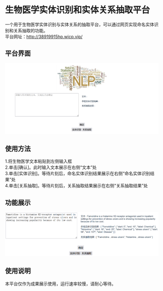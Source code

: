 # 生物医学实体识别和实体关系抽取平台
一个用于生物医学实体识别与实体关系的抽取平台，可以通过网页实现命名实体识别和关系抽取的功能。<br>
平台网址：http://38919915hp.wicp.vip/
## 平台界面
![show](https://github.com/DUT-B910/bioNer-Re/blob/b1202fc0219a833c2af56a6c435549ec23f6ff0e/%E5%B9%B3%E5%8F%B0%E7%95%8C%E9%9D%A2.png)
## 使用方法
1.将生物医学文本粘贴到左侧输入框<br>
2.单击[确认]。此时输入文本展示在右侧“文本”处<br>
3.单击[实体识别]。等待片刻后，命名实体识别结果展示在右侧“命名实体识别结果”处<br>
4.单击[关系抽取]。等待片刻后，关系抽取结果展示在右侧“关系抽取结果”处<br>
## 功能展示
![show](https://github.com/DUT-B910/bioNer-Re/blob/c133542206a9650d40465c6fd085e15361280c13/%E5%8A%9F%E8%83%BD%E5%B1%95%E7%A4%BA.png)
## 使用说明
本平台仅作为成果展示使用，运行速率较慢，请耐心等待。
